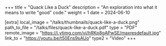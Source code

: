 +++
title = "Quack Like a Duck"
description = "An exploration into what it means to write \"good\" code."
weight = 1
date = 2024-06-10

[extra]
local_image = "/talks/thumbnails/quack-like-a-duck.png"
path_to_file = "/talks/files/quack-like-a-duck.pdf"
type = "PDF"
remote_image = "https://i.ytimg.com/vi/hRKp8gAPwSE/maxresdefault.jpg"
link_to = "https://youtu.be/t50Ens9sAUo"
type2 = "Video"
+++
